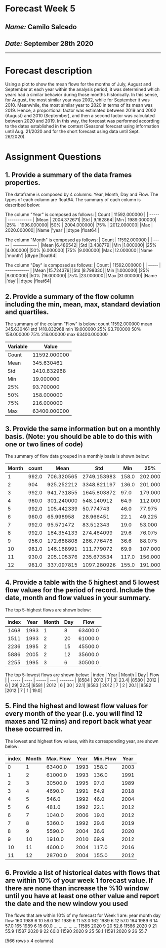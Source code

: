 # Forecast Week 5
## *Name:* Camilo Salcedo
## *Date:* September 28th 2020
___

# Forecast description

Using a plot to show the mean flows for the months of July, August and September at each year within the analysis period, it was determined which years had a similar behavior during those months historically. In this sense, for August, the most similar year was 2002, while for September it was 2010. Meanwhile, the most similar year to 2020 in terms of its mean was 2019. Hence, a proportional factor was estimated between 2019 and 2002 (August) and 2010 (September), and then a second factor was calculated between 2020 and 2019. In this way, the forecast was performed according to the dates established in the contest (Seasonal forecast using information until Aug. 21/2020 and for the short forecast using data until Sept. 26/2020).

# Assignment Questions
## 1. Provide a summary of the data frames properties.
The dataframe is composed by 4 columns: Year, Month, Day and Flow. The types of each column are float64. The summary of each column is described below:

The column "Year" is composed as follows:
| Count | 11592.000000 |
| ----- | ------------ |
|Mean | 2004.372671|
|Std  |    9.162864|
|Min  | 1989.000000|
|25%  | 1996.000000|
|50%  | 2004.000000|
|75%  | 2012.000000|
|Max  | 2020.000000|
|Name |'year'|
|dtype  |float64 |

 The column "Month" is composed as follows:
| Count | 11592.000000 |
| ----- | ------------ |
 |Mean  |6.486542|
 |Std |3.438779|
 |Min |1.000000|
 |25% |4.000000|
 |50% |6.000000|
 |75% |9.000000|
 |Max |12.000000|
 |Name  |'month'|
 |dtype |float64|

 The column "Day" is composed as follows:
 | Count | 11592.000000 |
 | ----- | ------------ |
 |Mean  |15.724379|
 |Std |8.798330|
 |Min |1.000000|
 |25% |8.000000|
 |50% |16.000000|
 |75% |23.000000|
 |Max |31.000000|
 |Name  |'day'|
 |dtype |float64|


## 2. Provide a summary of the flow column including the min, mean, max, standard deviation and quartiles.

The summary of the column "Flow" is below:
count  11592.000000
mean     345.630461
std     1410.832968
min       19.000000
25%       93.700000
50%      158.000000
75%      216.000000
max    63400.000000

| Variable | Value        |
| -------- | ------------ |
| Count    | 11592.000000 |
|Mean  |345.630461|
|Std |1410.832968|
|Min |19.000000|
|25% |93.700000|
|50% |158.000000|
|75% |216.000000|
|Max |63400.000000|

## 3.  Provide the same information but on a monthly basis. (Note: you should be able to do this with one or two lines of code)

The summary of flow data grouped in a monthly basis is shown below:

| Month | count | Mean       | Std         | Min   | 25%     | 50%    | 75%     | Max     |
| ----- | ----- | ---------- | ----------- | ----- | ------- | ------ | ------- | ------- |
| 1     | 992.0 | 706.320565 | 2749.153983 | 158.0 | 202.000 | 219.50 | 292.00  | 63400.0 |
| 2     | 904   | 925.252212 | 3348.821197 | 136.0 | 201.000 | 244.00 | 631.00  | 61000.0 |
| 3     | 992.0 | 941.731855 | 1645.803872 | 97.0  | 179.000 | 387.50 | 1060.00 | 30500.0 |
| 4     | 960.0 | 301.240000 | 548.140912  | 64.9  | 112.000 | 142.00 | 214.50  | 4690.0  |
| 5     | 992.0 | 105.442339 | 50.774743   | 46.0  | 77.975  | 92.95  | 118.00  | 546.0   |
| 6     | 960.0 | 65.998958  | 28.966451   | 22.1  | 49.225  | 60.50  | 77.00   | 481.0   |
| 7     | 992.0 | 95.571472  | 83.512343   | 19.0  | 53.000  | 70.90  | 110.00  | 1040.0  |
| 8     | 992.0 | 164.354133 | 274.464099  | 29.6  | 76.075  | 114.00 | 170.25  | 5360.0  |
| 9     | 956.0 | 172.688808 | 286.776478  | 36.6  | 88.075  | 120.00 | 171.25  | 5590.0  |
| 10    | 961.0 | 146.168991 | 111.779072  | 69.9  | 107.000 | 125.00 | 153.00  | 1910.0  |
| 11    | 930.0 | 205.105376 | 235.673534  | 117.0 | 156.000 | 175.00 | 199.00  | 4600.0  |
| 12    | 961.0 | 337.097815 | 1097.280926 | 155.0 | 191.000 | 204.00 | 228.00  | 28700.0 |


## 4. Provide a table with the 5 highest and 5 lowest flow values for the period of record. Include the date, month and flow values in your summary.

The top 5-highest flows are shown below:

| index | Year | Month | Day | Flow    |
| ----- | ---- | ----- | --- | ------- |
| 1468  | 1993 | 1     | 8   | 63400.0 |
|1511  |1993  |    2   |20  |61000.0|
|2236  |1995   |   2  | 15  |45500.0|
|5886 | 2005    |  2 |  12  |35600.0|
|2255|  1995     | 3|    6  |30500.0|


 The top 5-lowest flows are shown below:
 | index | Year | Month | Day | Flow    |
 | ----- | ---- | ----- | --- | ------- |
|8584 | 2012 |     7 |   3|  23.4|
|8580 | 2012  |    6 |  29|  22.5|
|8581 | 2012 |     6 |  30 | 22.1|
|8583 | 2012 |     7 |   2 | 20.1|
|8582  |2012 |     7 |  1 | 19.0|

## 5. Find the highest and lowest flow values for every month of the year (i.e. you will find 12 maxes and 12 mins) and report back what year these occurred in.

The lowest and highest flow values, with its corresponding year, are shown below:

| index | Month | Max. Flow | Year | Min. Flow | Year |
| ----- | ----- | --------- | ---- | --------- | ---- |
| 0     | 1     | 63400.0   | 1993 | 158.0     | 2003 |
| 1     | 2     | 61000.0   | 1993 | 136.0     | 1991 |
| 2     | 3     | 30500.0   | 1995 | 97.0      | 1989 |
| 3     | 4     | 4690.0    | 1991 | 64.9      | 2018 |
| 4     | 5     | 546.0     | 1992 | 46.0      | 2004 |
| 5     | 6     | 481.0     | 1992 | 22.1      | 2012 |
| 6     | 7     | 1040.0    | 2006 | 19.0      | 2012 |
| 7     | 8     | 5360.0    | 1992 | 29.6      | 2019 |
| 8     | 9     | 5590.0    | 2004 | 36.6      | 2020 |
| 9     | 10    | 1910.0    | 2010 | 69.9      | 2012 |
| 10    | 11    | 4600.0    | 2004 | 117.0     | 2016 |
| 11    | 12    | 28700.0   | 2004 | 155.0     | 2012 |

## 6. Provide a list of historical dates with flows that are within 10% of your week 1 forecast value. If there are none than increase the %10 window until you have at least one other value and report the date and the new window you used

The flows that are within 10% of my forecast for Week 1 are:
      year  month  day  flow
160    1989      6   10  58.0
161    1989      6   11  53.0
162    1989      6   12  57.0
164    1989      6   14  57.0
165    1989      6   15  60.0
...     ...    ...  ...   ...
11585  2020      9   20  52.6
11586  2020      9   21  55.9
11587  2020      9   22  60.0
11590  2020      9   25  58.1
11591  2020      9   26  55.7

[566 rows x 4 columns]
